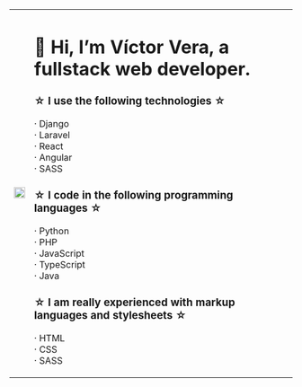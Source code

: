 

<div class="container">

  <!-- TABLA -->
  <table>

  <!-- IMAGEN, COLUMNA IZQUIERDA DE LA TABLA -->
  <td>
    <div>
      <img src="https://github.com/user-attachments/assets/0d3dd6e6-0631-4434-8032-391fc2abe161"
 width="100%" ><br>
    </div>
  </td>

  <!-- INFORMACIÓN, COLUMNA DERECHA DE LA TABLA -->
  <td>
		
  <div>
  <h1>👋 Hi, I’m Víctor Vera, a fullstack web developer.</h1>
  <h3>☆ I use the following technologies ☆</h3>
  <p>
    · Django<br>
    · Laravel<br>
    · React<br>
    · Angular<br>
    · SASS<br>
  </p>
  
  <h3>☆ I code in the following programming languages ☆</h3>
	<p>
    · Python<br>
    · PHP<br>
    · JavaScript<br>
    · TypeScript<br>
    · Java<br>
	</p>

  <h3>☆ I am really experienced with markup languages and stylesheets ☆</h3>
         <p>
    · HTML<br>
    · CSS<br>
    · SASS<br>
	</p>
  </div>
	
  </td>
 
  </table>
</div>
  

<!---
Turbrecher/Turbrecher is a ✨ special ✨ repository because its `README.md` (this file) appears on your GitHub profile.
You can click the Preview link to take a look at your changes.
--->

